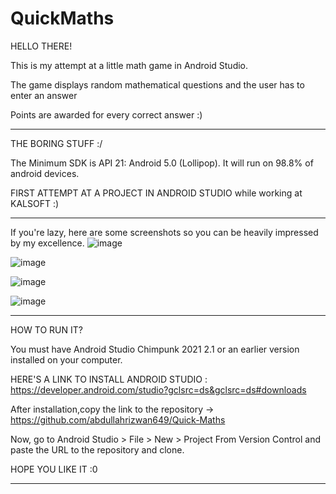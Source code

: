 # QuickMaths
HELLO THERE!

This is my attempt at a little math game in Android Studio.

The game displays random mathematical questions and the user has to enter an answer

Points are awarded for every correct answer :)


______________________________________________________________________________________________________________

THE BORING STUFF :/

The Minimum SDK is API 21: Android 5.0 (Lollipop). It will run on 98.8% of android devices.

FIRST ATTEMPT AT A PROJECT IN ANDROID STUDIO while working at KALSOFT :)


______________________________________________________________________________________________________________

If you're lazy, here are some screenshots so you can be heavily impressed by my excellence.
![image](https://user-images.githubusercontent.com/100567651/187207662-5658eb7b-4a74-401e-b26b-8081eb59b252.png)

![image](https://user-images.githubusercontent.com/100567651/187207710-8e8808b1-0102-493d-8ac1-d83b1161bed7.png)

![image](https://user-images.githubusercontent.com/100567651/187207854-817cbfaa-c263-4869-9979-4ca127606257.png)

![image](https://user-images.githubusercontent.com/100567651/187207912-004a463d-8da3-4176-ac33-c2cc332ea5da.png)
______________________________________________________________________________________________________________

HOW TO RUN IT?

You must have Android Studio Chimpunk 2021 2.1 or an earlier version installed on your computer.

HERE'S A LINK TO INSTALL ANDROID STUDIO : https://developer.android.com/studio?gclsrc=ds&gclsrc=ds#downloads

After installation,copy the link to the repository -> https://github.com/abdullahrizwan649/Quick-Maths

Now, go to Android Studio > File > New > Project From Version Control and paste the URL to the repository and clone.

HOPE YOU LIKE IT :0

______________________________________________________________________________________________________________

